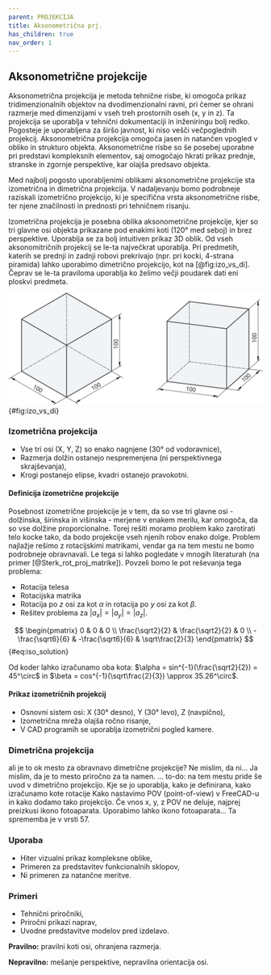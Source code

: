 ```yaml
---
parent: PROJEKCIJA
title: Aksonometrična prj.
has_children: true
nav_order: 1
---
```


## Aksonometrične projekcije

Aksonometrična projekcija je metoda tehnične risbe, ki omogoča prikaz tridimenzionalnih objektov na dvodimenzionalni ravni, pri čemer se ohrani razmerje med dimenzijami v vseh treh prostornih oseh (x, y in z). Ta projekcija se uporablja v tehnični dokumentaciji in inženiringu bolj redko. Pogosteje je uporabljena za širšo javnost, ki niso vešči večpoglednih projekcij. Aksonometrična projekcija omogoča jasen in natančen vpogled v obliko in strukturo objekta. Aksonometrične risbe so še posebej uporabne pri predstavi kompleksnih elementov, saj omogočajo hkrati prikaz prednje, stranske in zgornje perspektive, kar olajša predsavo objekta.

Med najbolj pogosto uporabljenimi oblikami aksonometrične projekcije sta izometrična in dimetrična projekcija. V nadaljevanju bomo podrobneje raziskali izometrično projekcijo, ki je specifična vrsta aksonometrične risbe, ter njene značilnosti in prednosti pri tehničnem risanju.

Izometrična projekcija je posebna oblika aksonometrične projekcije, kjer so tri glavne osi objekta prikazane pod enakimi koti (120° med seboj) in brez perspektive. Uporablja se za bolj intuitiven prikaz 3D oblik. Od vseh aksonomitričnih projekcij se le-ta največkrat uporablja. Pri predmetih, katerih se prednji in zadnji robovi prekrivajo (npr. pri kocki, 4-strana piramida) lahko uporabimo dimetrično projekcijo, kot na [@fig:izo_vs_di]. Čeprav se le-ta praviloma uporablja ko želimo večji poudarek dati eni ploskvi predmeta.

![Primer kocke v izometrični in dimetrični projekciji.](./slike/izo_vs_di.png){#fig:izo_vs_di}

### Izometrična projekcija

- Vse tri osi (X, Y, Z) so enako nagnjene (30° od vodoravnice),
- Razmerja dolžin ostanejo nespremenjena (ni perspektivnega skrajševanja),
- Krogi postanejo elipse, kvadri ostanejo pravokotni.

#### Definicija izometrične projekcije

Posebnost izometrične projekcije je v tem, da so vse tri glavne osi - dolžinska, širinska in višinska - merjene v enakem merilu, kar omogoča, da so vse dolžine proporcionalne. Torej rešiti moramo problem kako zarotirati telo kocke tako, da bodo projekcije vseh njenih robov enako dolge. Problem najlažje rešimo z rotacijskimi matrikami, vendar ga na tem mestu ne bomo podrobneje obravnavali. Le tega si lahko pogledate v mnogih literaturah (na primer [@Sterk_rot_proj_matrike]). Povzeli bomo le pot reševanja tega problema:

- Rotacija telesa
- Rotacijska matrika
- Rotacija po $z$ osi za kot $\alpha$ in rotacija po $y$ osi za kot $\beta$.
- Rešitev problema za $|a_x| = |a_y| = |a_z|$.

$$ \begin{pmatrix}
0 & 0 & 0 \\
\frac{\sqrt2}{2} & \frac{\sqrt2}{2} & 0 \\
-\frac{\sqrt6}{6} & -\frac{\sqrt6}{6} & \sqrt\frac{2}{3}
\end{pmatrix} $${#eq:iso_solution}

Od koder lahko izračunamo oba kota: $\alpha = sin^{-1}(\frac{\sqrt2}{2}) = 45^\circ$ in
$\beta = cos^{-1}(\sqrt\frac{2}{3}) \approx 35.26^\circ$.

#### Prikaz izometričnih projekcij

- Osnovni sistem osi: X (30° desno), Y (30° levo), Z (navpično),
- Izometrična mreža olajša ročno risanje,
- V CAD programih se uporablja izometrični pogled kamere.

### Dimetrična projekcija

ali je to ok mesto za obravnavo dimetrične projekcije?
Ne mislim, da ni... 
Ja mislim, da je to mesto priročno za ta namen.
... to-do: na tem mestu pride še uvod v dimetrično projekcijo.
Kje se jo uporablja, kako je definirana, kako izračunamo kote rotacije
Kako nastavimo POV (point-of-view) v FreeCAD-u in kako dodamo tako projekcijo.
Če vnos x, y, z POV ne deluje, najprej preizkusi ikono fotoaparata.
Uporabimo lahko ikono fotoaparata...
Ta sprememba je v vrsti  57.

### Uporaba

- Hiter vizualni prikaz kompleksne oblike,
- Primeren za predstavitev funkcionalnih sklopov,
- Ni primeren za natančne meritve.

### Primeri

- Tehnični priročniki,
- Priročni prikazi naprav,
- Uvodne predstavitve modelov pred izdelavo.

**Pravilno:** pravilni koti osi, ohranjena razmerja.

**Nepravilno:** mešanje perspektive, nepravilna orientacija osi.

